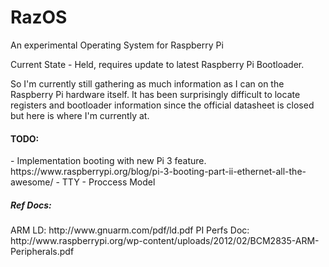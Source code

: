 RazOS
=====

An experimental Operating System for Raspberry Pi

Current State - Held, requires update to latest Raspberry Pi Bootloader.

So I'm currently still gathering as much information as I can on the Raspberry Pi hardware itself. It has been surprisingly difficult to locate registers and bootloader information since the official datasheet is closed but here is where I'm currently at.

<h4>TODO:</h4>
- Implementation booting with new Pi 3 feature. https://www.raspberrypi.org/blog/pi-3-booting-part-ii-ethernet-all-the-awesome/
- TTY
- Proccess Model


<h5>Ref Docs:</h5>
ARM LD: http://www.gnuarm.com/pdf/ld.pdf  
PI Perfs Doc: http://www.raspberrypi.org/wp-content/uploads/2012/02/BCM2835-ARM-Peripherals.pdf

